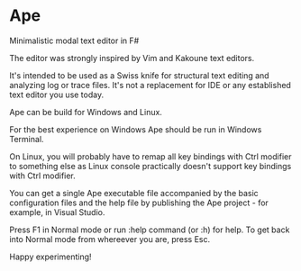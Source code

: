 # Ape
Minimalistic modal text editor in F#

The editor was strongly inspired by Vim and Kakoune text editors.

It's intended to be used as a Swiss knife for structural text editing and analyzing log or trace files. It's not a replacement for IDE or any established text editor you use today.

Ape can be build for Windows and Linux.

For the best experience on Windows Ape should be run in Windows Terminal.

On Linux, you will probably have to remap all key bindings with Ctrl modifier to something else as Linux console practically doesn't support key bindings with Ctrl modifier.

You can get a single Ape executable file accompanied by the basic configuration files and the help file by publishing the Ape project - for example, in Visual Studio. 

Press F1 in Normal mode or run :help command (or :h) for help. To get back into Normal mode from whereever you are, press Esc.

Happy experimenting!
